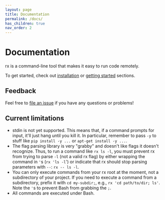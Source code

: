 ```yaml
---
layout: page
title: Documentation
permalink: /docs/
has_children: true
nav_order: 2
---
```


# Documentation

rx is a command-line tool that makes it easy to run code remotely.

To get started, check out [installation](/docs/install) or
[getting started](/getting-started) sections.

## Feedback

Feel free to [file an issue](https://github.com/run-rx/rx/issues) if you have
any questions or problems!

## Current limitations

* stdin is not yet supported. This means that, if a command prompts for input,
  it'll just hang until you kill it. In particular, remember to pass `-y` to
  stuff like `pip install -y ...` or `apt-get install -y ...`.
* The flag parsing library is very "grabby" and doesn't like flags it doesn't
  recognize. Thus, to run a command like `rx ls -l`, you must prevent rx from
  trying to parse `-l` (not a valid rx flag) by either wrapping the command in
  `'`s (`rx 'ls -l`') or indicate that rx should stop parsing parameters with
  `--`: `rx -- ls -l`.
* You can only execute commands from your rx root at the moment, not a
  subdirectory of your project. If you need to execute a command from a
  subdirectory, prefix it with `cd my-subdir;`, e.g.,
  `rx 'cd path/to/dir; ls'`. Note the `'`s to prevent Bash from grabbing the
  `;`.
* All commands are executed under Bash.
